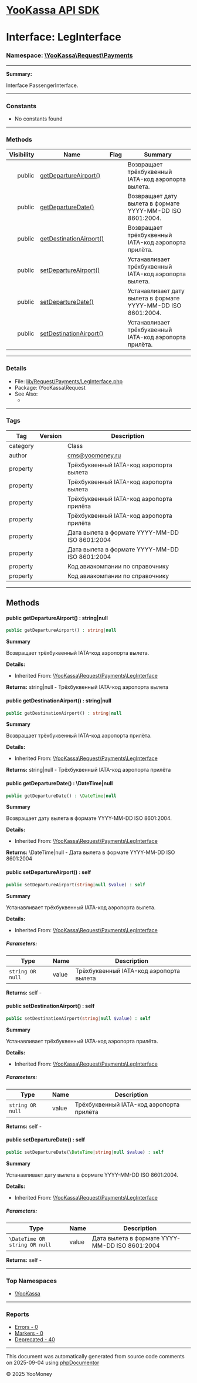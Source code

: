 # [YooKassa API SDK](../home.md)

# Interface: LegInterface
### Namespace: [\YooKassa\Request\Payments](../namespaces/yookassa-request-payments.md)
---
**Summary:**

Interface PassengerInterface.

---
### Constants
* No constants found

---
### Methods
| Visibility | Name | Flag | Summary |
| ----------:| ---- | ---- | ------- |
| public | [getDepartureAirport()](../classes/YooKassa-Request-Payments-LegInterface.md#method_getDepartureAirport) |  | Возвращает трёхбуквенный IATA-код аэропорта вылета. |
| public | [getDepartureDate()](../classes/YooKassa-Request-Payments-LegInterface.md#method_getDepartureDate) |  | Возвращает дату вылета в формате YYYY-MM-DD ISO 8601:2004. |
| public | [getDestinationAirport()](../classes/YooKassa-Request-Payments-LegInterface.md#method_getDestinationAirport) |  | Возвращает трёхбуквенный IATA-код аэропорта прилёта. |
| public | [setDepartureAirport()](../classes/YooKassa-Request-Payments-LegInterface.md#method_setDepartureAirport) |  | Устанавливает трёхбуквенный IATA-код аэропорта вылета. |
| public | [setDepartureDate()](../classes/YooKassa-Request-Payments-LegInterface.md#method_setDepartureDate) |  | Устанавливает дату вылета в формате YYYY-MM-DD ISO 8601:2004. |
| public | [setDestinationAirport()](../classes/YooKassa-Request-Payments-LegInterface.md#method_setDestinationAirport) |  | Устанавливает трёхбуквенный IATA-код аэропорта прилёта. |

---
### Details
* File: [lib/Request/Payments/LegInterface.php](../../lib/Request/Payments/LegInterface.php)
* Package: \YooKassa\Request
* See Also:
  * [](https://yookassa.ru/developers/api)

---
### Tags
| Tag | Version | Description |
| --- | ------- | ----------- |
| category |  | Class |
| author |  | cms@yoomoney.ru |
| property |  | Трёхбуквенный IATA-код аэропорта вылета |
| property |  | Трёхбуквенный IATA-код аэропорта вылета |
| property |  | Трёхбуквенный IATA-код аэропорта прилёта |
| property |  | Трёхбуквенный IATA-код аэропорта прилёта |
| property |  | Дата вылета в формате YYYY-MM-DD ISO 8601:2004 |
| property |  | Дата вылета в формате YYYY-MM-DD ISO 8601:2004 |
| property |  | Код авиакомпании по справочнику |
| property |  | Код авиакомпании по справочнику |

---
## Methods
<a name="method_getDepartureAirport" class="anchor"></a>
#### public getDepartureAirport() : string|null

```php
public getDepartureAirport() : string|null
```

**Summary**

Возвращает трёхбуквенный IATA-код аэропорта вылета.

**Details:**
* Inherited From: [\YooKassa\Request\Payments\LegInterface](../classes/YooKassa-Request-Payments-LegInterface.md)

**Returns:** string|null - Трёхбуквенный IATA-код аэропорта вылета


<a name="method_getDestinationAirport" class="anchor"></a>
#### public getDestinationAirport() : string|null

```php
public getDestinationAirport() : string|null
```

**Summary**

Возвращает трёхбуквенный IATA-код аэропорта прилёта.

**Details:**
* Inherited From: [\YooKassa\Request\Payments\LegInterface](../classes/YooKassa-Request-Payments-LegInterface.md)

**Returns:** string|null - Трёхбуквенный IATA-код аэропорта прилёта


<a name="method_getDepartureDate" class="anchor"></a>
#### public getDepartureDate() : \DateTime|null

```php
public getDepartureDate() : \DateTime|null
```

**Summary**

Возвращает дату вылета в формате YYYY-MM-DD ISO 8601:2004.

**Details:**
* Inherited From: [\YooKassa\Request\Payments\LegInterface](../classes/YooKassa-Request-Payments-LegInterface.md)

**Returns:** \DateTime|null - Дата вылета в формате YYYY-MM-DD ISO 8601:2004


<a name="method_setDepartureAirport" class="anchor"></a>
#### public setDepartureAirport() : self

```php
public setDepartureAirport(string|null $value) : self
```

**Summary**

Устанавливает трёхбуквенный IATA-код аэропорта вылета.

**Details:**
* Inherited From: [\YooKassa\Request\Payments\LegInterface](../classes/YooKassa-Request-Payments-LegInterface.md)

##### Parameters:
| Type | Name | Description |
| ---- | ---- | ----------- |
| <code lang="php">string OR null</code> | value  | Трёхбуквенный IATA-код аэропорта вылета |

**Returns:** self - 


<a name="method_setDestinationAirport" class="anchor"></a>
#### public setDestinationAirport() : self

```php
public setDestinationAirport(string|null $value) : self
```

**Summary**

Устанавливает трёхбуквенный IATA-код аэропорта прилёта.

**Details:**
* Inherited From: [\YooKassa\Request\Payments\LegInterface](../classes/YooKassa-Request-Payments-LegInterface.md)

##### Parameters:
| Type | Name | Description |
| ---- | ---- | ----------- |
| <code lang="php">string OR null</code> | value  | Трёхбуквенный IATA-код аэропорта прилёта |

**Returns:** self - 


<a name="method_setDepartureDate" class="anchor"></a>
#### public setDepartureDate() : self

```php
public setDepartureDate(\DateTime|string|null $value) : self
```

**Summary**

Устанавливает дату вылета в формате YYYY-MM-DD ISO 8601:2004.

**Details:**
* Inherited From: [\YooKassa\Request\Payments\LegInterface](../classes/YooKassa-Request-Payments-LegInterface.md)

##### Parameters:
| Type | Name | Description |
| ---- | ---- | ----------- |
| <code lang="php">\DateTime OR string OR null</code> | value  | Дата вылета в формате YYYY-MM-DD ISO 8601:2004 |

**Returns:** self - 




---

### Top Namespaces

* [\YooKassa](../namespaces/yookassa.md)

---

### Reports
* [Errors - 0](../reports/errors.md)
* [Markers - 0](../reports/markers.md)
* [Deprecated - 40](../reports/deprecated.md)

---

This document was automatically generated from source code comments on 2025-09-04 using [phpDocumentor](http://www.phpdoc.org/)

&copy; 2025 YooMoney